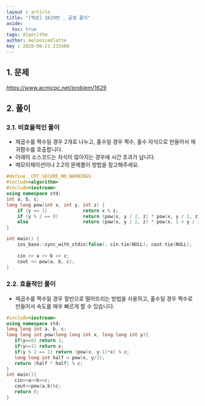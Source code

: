 ```yaml
---
layout : article
title: "[백준] 1629번 _ 곱셈 풀이"
aside:
  toc: true
tags: Algorithm 
author: melonicedlatte
key : 2020-08-21-233400 
---  
```


## 1. 문제

https://www.acmicpc.net/problem/1629

## 2. 풀이

### 2.1. 비효율적인 풀이

- 제곱수를 짝수일 경우 2개로 나누고, 홀수일 경우 짝수, 홀수 자식으로 만들어서 재귀함수를 호출합니다.
- 아래의 소스코드는 자식이 많아지는 경우에 시간 초과가 납니다.
- 메모이제이션이나 2.2의 문제풀이 방법을 참고해주세요. 

~~~cpp
#define _CRT_SECURE_NO_WARNINGS
#include<algorithm>
#include<iostream>
using namespace std;
int a, b, c;
long long pow(int x, int y, int z) {
	if (y == 1) 		    return x % z;
	if (y % 2 == 0) 		return (pow(x, y / 2, z) * pow(x, y / 2, z)) % z;
	else            		return (pow(x, y / 2, z) * pow(x, 1 + y / 2, z)) % z;
}

int main() {
	ios_base::sync_with_stdio(false); cin.tie(NULL); cout.tie(NULL);
	
	cin >> a >> b >> c;
	cout << pow(a, b, c);
}
~~~

### 2.2. 효율적인 풀이

- 제곱수를 짝수일 경우 절반으로 떨어뜨리는 방법을 사용하고, 홀수일 경우 짝수로 만들어서 속도를 매우 빠르게 할 수 있습니다. 

~~~cpp
#include<iostream>
using namespace std;
long long int a, b, c;
long long int pow(long long int x, long long int y){
   if(y==0) return 1;
   if(y==1) return x;
   if(y % 2 == 1) return (pow(x, y-1)*x) % c;
   long long int half = pow(x, y/2);
   return (half * half) % c;
}
int main(){
   cin>>a>>b>>c;
   cout<<pow(a,b)%c;
   return 0;
}
~~~
